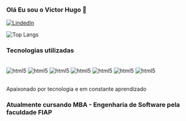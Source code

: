 ### Olá Eu sou o Victor Hugo 👋

[![LindedIn](https://img.shields.io/badge/LinkedIn-0077B5?style=for-the-badge&logo=linkedin&logoColor=white)]([https://](https://www.linkedin.com/in/victor-hugo-sb?utm_source=share&utm_campaign=share_via&utm_content=profile&utm_medium=ios_app))

![Top Langs](https://github-readme-stats.vercel.app/api/top-langs/?username=victor-sb&layout=compact)

### Tecnologias utilizadas
<div style="display: include_block"><br/>
<img align="center" alt="html5" src="https://img.shields.io/badge/HTML5-E34F26?style=for-the-badge&logo=html5&logoColor=white"/>
<img align="center" alt="html5" src="https://img.shields.io/badge/CSS3-1572B6?style=for-the-badge&logo=css3&logoColor=white"/>
<img align="center" alt="html5" src="https://img.shields.io/badge/JavaScript-F7DF1E?style=for-the-badge&logo=javascript&logoColor=black"/>
<img align="center" alt="html5" src="https://img.shields.io/badge/C%23-239120?style=for-the-badge&logo=c-sharp&logoColor=white"/>
<img align="center" alt="html5" src="https://img.shields.io/badge/.NET-5C2D91?style=for-the-badge&logo=.net&logoColor=white"/>
<img align="center" alt="html5" src="https://img.shields.io/badge/Python-14354C?style=for-the-badge&logo=python&logoColor=white"/>
<img align="center" alt="html5" src="https://img.shields.io/badge/MySQL-00000F?style=for-the-badge&logo=mysql&logoColor=white"/>
</div><br/>

Apaixonado por tecnologia e em constante aprendizado

### Atualmente cursando MBA - Engenharia de Software pela faculdade FIAP
